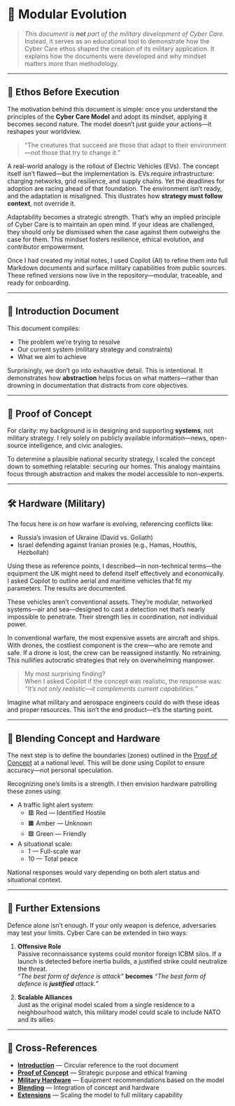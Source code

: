 # 🧬 Modular Evolution

> _This document is **not** part of the military development of Cyber Care._  
> Instead, it serves as an educational tool to demonstrate how the Cyber Care ethos shaped the creation of its military application. It explains how the documents were developed and why mindset matters more than methodology.

---

## 🧠 Ethos Before Execution

The motivation behind this document is simple: once you understand the principles of the **Cyber Care Model** and adopt its mindset, applying it becomes second nature. The model doesn’t just guide your actions—it reshapes your worldview.

> “The creatures that succeed are those that adapt to their environment—not those that try to change it.”

A real-world analogy is the rollout of Electric Vehicles (EVs). The concept itself isn’t flawed—but the implementation is. EVs require infrastructure: charging networks, grid resilience, and supply chains. Yet the deadlines for adoption are racing ahead of that foundation. The environment isn’t ready, and the adaptation is misaligned. This illustrates how **strategy must follow context**, not override it.

Adaptability becomes a strategic strength. That’s why an implied principle of Cyber Care is to maintain an open mind. If your ideas are challenged, they should only be dismissed when the case against them outweighs the case for them. This mindset fosters resilience, ethical evolution, and contributor empowerment.

Once I had created my initial notes, I used Copilot (AI) to refine them into full Markdown documents and surface military capabilities from public sources. These refined versions now live in the repository—modular, traceable, and ready for onboarding.

---

## 📘 Introduction Document

This document compiles:
- The problem we’re trying to resolve  
- Our current system (military strategy and constraints)  
- What we aim to achieve  

Surprisingly, we don’t go into exhaustive detail. This is intentional. It demonstrates how **abstraction** helps focus on what matters—rather than drowning in documentation that distracts from core objectives.

---

## 🧪 Proof of Concept

For clarity: my background is in designing and supporting **systems**, not military strategy. I rely solely on publicly available information—news, open-source intelligence, and civic analogies.

To determine a plausible national security strategy, I scaled the concept down to something relatable: securing our homes. This analogy maintains focus through abstraction and makes the model accessible to non-experts.

---

## 🛠️ Hardware (Military)

The focus here is on how warfare is evolving, referencing conflicts like:
- Russia’s invasion of Ukraine (David vs. Goliath)
- Israel defending against Iranian proxies (e.g., Hamas, Houthis, Hezbollah)

Using these as reference points, I described—in non-technical terms—the equipment the UK might need to defend itself effectively and economically. I asked Copilot to outline aerial and maritime vehicles that fit my parameters. The results are documented.

These vehicles aren’t conventional assets. They’re modular, networked systems—air and sea—designed to cast a detection net that’s nearly impossible to penetrate. Their strength lies in coordination, not individual power.

In conventional warfare, the most expensive assets are aircraft and ships. With drones, the costliest component is the crew—who are remote and safe. If a drone is lost, the crew can be reassigned instantly. No retraining. This nullifies autocratic strategies that rely on overwhelming manpower.

> My most surprising finding?  
> When I asked Copilot if the concept was realistic, the response was:  
> _“It’s not only realistic—it complements current capabilities.”_

Imagine what military and aerospace engineers could do with these ideas and proper resources. This isn’t the end product—it’s the starting point.

---

## 🔄 Blending Concept and Hardware

The next step is to define the boundaries (zones) outlined in the [Proof of Concept](./concept.md) at a national level. This will be done using Copilot to ensure accuracy—not personal speculation.

Recognizing one’s limits is a strength. I then envision hardware patrolling these zones using:
- A traffic light alert system:  
  - 🟥 Red — Identified Hostile  
  - 🟧 Amber — Unknown  
  - 🟩 Green — Friendly  
- A situational scale:  
  - 1 — Full-scale war  
  - 10 — Total peace  

National responses would vary depending on both alert status and situational context.

---

## 🚀 Further Extensions

Defence alone isn’t enough. If your only weapon is defence, adversaries may test your limits. Cyber Care can be extended in two ways:

1. **Offensive Role**  
   Passive reconnaissance systems could monitor foreign ICBM silos. If a launch is detected before inertia builds, a justified strike could neutralize the threat.  
    *“The best form of defence is attack”*  **becomes** *“The best form of defence is **justified** attack.”*

2. **Scalable Alliances**  
   Just as the original model scaled from a single residence to a neighbourhood watch, this military model could scale to include NATO and its allies.

---

## 🔗 Cross-References

- [**Introduction**](./introduction.md) — Circular reference to the root document  
- [**Proof of Concept**](./concept.md) — Strategic purpose and ethical framing  
- [**Military Hardware**](./hardware.md) — Equipment recommendations based on the model  
- [**Blending**](./blending.md) — Integration of concept and hardware  
- [**Extensions**](./extensions.md) — Scaling the model to full military capability  
